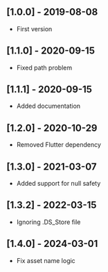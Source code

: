 ## [1.0.0] - 2019-08-08

* First version

## [1.1.0] - 2020-09-15

* Fixed path problem

## [1.1.1] - 2020-09-15

* Added documentation

## [1.2.0] - 2020-10-29

* Removed Flutter dependency

## [1.3.0] - 2021-03-07

* Added support for null safety

## [1.3.2] - 2022-03-15

* Ignoring .DS_Store file

## [1.4.0] - 2024-03-01

* Fix asset name logic